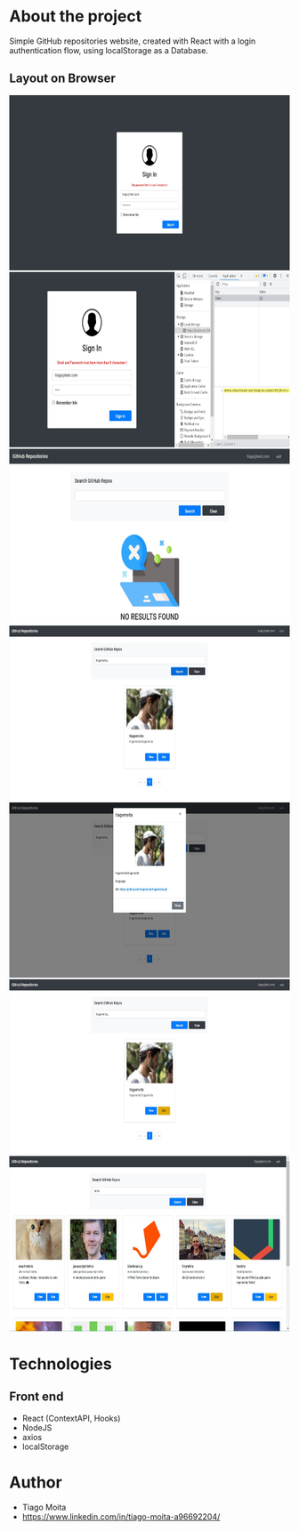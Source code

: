 # About the project
Simple GitHub repositories website, created with React with a login authentication flow, using localStorage as a Database.


## Layout on Browser

<img src="https://github.com/tiagomoita/GitHub-ReactJS/blob/main/src/assets/Screenshot_7.jpg" width="700" height="315" /> <img src="https://github.com/tiagomoita/GitHub-ReactJS/blob/main/src/assets/Screenshot_1.jpg" width="700" height="315" />
<img src="https://github.com/tiagomoita/GitHub-ReactJS/blob/main/src/assets/Screenshot_2.jpg" width="700" height="315" />
<img src="https://github.com/tiagomoita/GitHub-ReactJS/blob/main/src/assets/Screenshot_3.jpg" width="700" height="315" />
<img src="https://github.com/tiagomoita/GitHub-ReactJS/blob/main/src/assets/Screenshot_4.jpg" width="700" height="315" />
<img src="https://github.com/tiagomoita/GitHub-ReactJS/blob/main/src/assets/Screenshot_5.jpg" width="700" height="315" />
<img src="https://github.com/tiagomoita/GitHub-ReactJS/blob/main/src/assets/Screenshot_6.jpg" width="700" height="315" />

# Technologies
## Front end
- React (ContextAPI, Hooks)
- NodeJS
- axios
- localStorage


# Author
- Tiago Moita
- https://www.linkedin.com/in/tiago-moita-a96692204/
